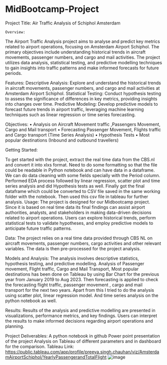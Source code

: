 # MidBootcamp-Project
Project Title: Air Traffic Analysis of Schiphol Amsterdam

    Overview:
The Airport Traffic Analysis project aims to analyse and predict key metrics related to airport operations, focusing on Amsterdam Airport Schiphol. The primary objectives include understanding historical trends in aircraft movements, passenger numbers, and cargo and mail activities. The project utilizes data analysis, statistical testing, and predictive modelling techniques to gain insights into traffic patterns and make informed forecasts for future periods.

Features:
Descriptive Analysis: Explore and understand the historical trends in aircraft movements, passenger numbers, and cargo and mail activities at Amsterdam Airport Schiphol.
Statistical Testing: Conduct hypothesis testing to assess the significance of differences in key metrics, providing insights into changes over time.
Predictive Modeling: Develop predictive models to forecast future trends in airport traffic, leveraging machine learning techniques such as linear regression or time series forecasting.

Objectives:
•	Analysis on Aircraft Movement traffic ,Passengers Movement, Cargo and Mail transport
•	Forecasting Passenger Movement, Flights traffic and Cargo transport (Time Series Analysis)
•	Hypothesis Tests
•	Most popular destinations (Inbound and outbound travellers)

Getting Started:

To get started with the project, extract the real time data from the CBS.nl and convert it into xlxs format. Need to do some formatting so that the file could be readable in Python notebook and can have data in a dataframe. We can do data cleaning with some fields specially with the Period column. Performed EDA process followed by linear regression, scatter plot and time series analysis and did Hypothesis tests as well. Finally got the final dataframe which could be converted to CSV file saved in the same working folder with the notebook. Then used this csv file in tableau for further analysis.
Usage:
The project is designed for our Midbootcamp project. Since it is based on real time data its final findings can assist airport authorities, analysts, and stakeholders in making data-driven decisions related to airport operations. Users can explore historical trends, perform statistical tests to validate hypotheses, and employ predictive models to anticipate future traffic patterns.


Data: 
The project relies on a real time data provided through CBS NL  on aircraft movements, passenger numbers, cargo activities and other relevant variables. The data is then pre-processed for the project analysis.

Models and Analysis:
The analysis involves descriptive statistics, hypothesis testing, and predictive modelling. Analysis of Passenger movement, Flight traffic, Cargo and Mail Transport, Most popular destinations has been done on Tableau by using Bar Chart for the previous year from January 2019 to Aug 2023. Then forecasting is applied to check the forecasting flight traffic, passenger movement , cargo and mail transport for the next two years.
Apart from this I tried to do the analysis using scatter plot, linear regression model. And time series analysis on the python notebook as well.

Results:
Results of the analysis and predictive modelling are presented in visualizations, performance metrics, and key findings. Users can interpret the results to make informed decisions regarding airport operations and planning.

Project Deliverables:
A python notebook in github
Power point presentation of the project
Analysis on Tableau of different parameters and in dashboard for the comparison.
Tableau Link: https://public.tableau.com/app/profile/preeya.singh.chauhan/viz/AmsterdamAirportSchiphol/YearlyPassengerandTotalFlight
![image](https://github.com/preeyasinghc/MidBootcamp-Project/assets/124272336/e8ea5cdd-dc3e-433f-9221-2e3de10fde6e)
